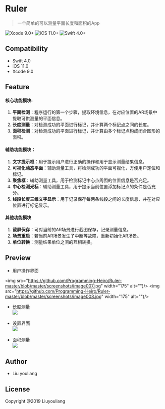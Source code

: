 # Ruler
> 一个简单的可以测量平面长度和面积的App   

![Xcode 9.0+](https://img.shields.io/badge/Xcode-9.0%2B-blue.svg)
![iOS 11.0+](https://img.shields.io/badge/iOS-11.0%2B-blue.svg)
![Swift 4.0+](https://img.shields.io/badge/Swift-4.0%2B-orange.svg)





## Compatibility

- Swift 4.0
- iOS 11.0
- Xcode 9.0


## Feature
#### 核心功能模块:

1. **平面检测**：程序运行的第一个步骤，提取环境信息，在对应位置的AR场景中提取可供测量的平面信息。
2. **长度测量**：对检测成功的平面进行标记，并计算两个标记点之间的长度。
3. **面积检测**：对检测成功的平面进行标记，并计算由多个标记点构成闭合图形的面积。



#### 辅助功能模块：
1. **文字提示框**：用于提示用户进行正确的操作和用于显示测量结果信息。
2. **可视化动态平面**：辅助测量工具，将检测成功的平面可视化，方便用户定位和标记。
3. **聚焦框**：辅助测量工具，用于检测标记中心点周围的位置信息是否充足。
4. **中心检测光标**：辅助测量工具，用于提示当前位置添加标记点的条件是否充分。
5. **线段长度三维文字显示**：用于记录保存每两条线段之间的长度信息，并在对应位置进行标记显示。 



#### 其他功能模块
1. **截屏保存**：可对当前的AR场景进行截图保存，记录测量信息。
2. **场景重启**：若当前AR场景发生了中断等故障，重新初始化AR场景。
3. **单位转换**：测量结果单位之间的互相转换。


## Preview
* 用户操作界面  


<img src="https://github.com/Programming-Heiro/Ruler-master/blob/master/screenshots/image007.jpg" width="175" alt="")/>
<img src="https://github.com/Programming-Heiro/Ruler-master/blob/master/screenshots/image008.jpg" width="175" alt="")/>

* 长度测量  
![](https://github.com/Programming-Heiro/Ruler-master/blob/master/screenshots/1.gif)

* 设置界面  
![](https://github.com/Programming-Heiro/Ruler-master/blob/master/screenshots/2.gif)

* 面积测量  
![](https://github.com/Programming-Heiro/Ruler-master/blob/master/screenshots/3.gif)



## Author
* Liu youliang

## License
Copyright @2019 Liuyouliang
